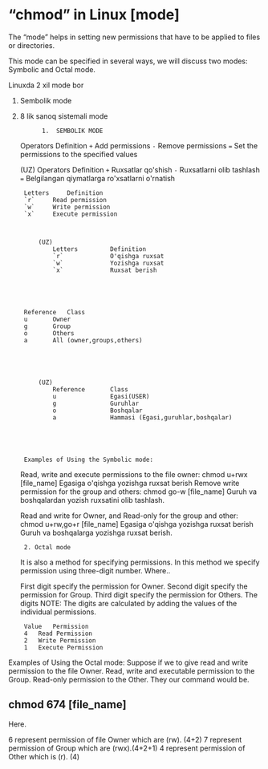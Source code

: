 # “chmod” in Linux [mode]
The “mode” helps in setting new permissions that have to be applied to files or directories.

This mode can be specified in several ways, we will discuss two modes: Symbolic and Octal mode.

Linuxda 2 xil mode bor 

1) Sembolik mode
2) 8 lik sanoq sistemali mode

             1.  SEMBOLIK MODE

	Operators	Definition
	`+`		Add permissions
	`-`		Remove permissions
	`=`		Set the permissions to the specified values
	
	(UZ)
	Operators       Definition
        `+`             Ruxsatlar qo'shish
        `-`             Ruxsatlarni olib tashlash
        `=`            	Belgilangan qiymatlarga ro'xsatlarni o'rnatish



		Letters		Definition
		`r`		Read permission
		`w`		Write permission
		`x`		Execute permission



			(UZ)
                Letters         Definition
                `r`             O'qishga ruxsat
                `w`             Yozishga ruxsat
                `x`             Ruxsat berish





		Reference	Class
		u		Owner
		g		Group
		o		Others
		a		All (owner,groups,others)





			(UZ)
                Reference       Class
                u               Egasi(USER)
                g               Guruhlar
                o               Boshqalar
                a               Hammasi (Egasi,guruhlar,boshqalar)





		Examples of Using the Symbolic mode:
	Read, write and execute permissions to the file owner:
            chmod u+rwx [file_name]
		Egasiga o'qishga yozishga ruxsat berish 
	Remove write permission for the group and others:
	    chmod go-w [file_name]
		Guruh va boshqalardan yozish ruxsatini olib tashlash.

	Read and write for Owner, and Read-only for the group and other:
	    chmod u+rw,go+r [file_name]
		Egasiga o'qishga yozishga ruxsat berish
		Guruh va boshqalarga yozishga ruxsat berish.




		2. Octal mode
	It is also a method for specifying permissions. In this method we specify permission using three-digit number. Where..

	First digit specify the permission for Owner.
 	Second digit specify the permission for Group. 
	Third digit specify the permission for Others. The digits 
	NOTE: The digits are calculated by adding the values of the individual permissions.


		Value	Permission
		4	Read Permission
		2	Write Permission
		1	Execute Permission




Examples of Using the Octal mode:
Suppose if we to give read and write permission to the file Owner. Read, write and executable permission to the Group. Read-only permission to the Other. They our command would be.

## chmod 674 [file_name]

Here.

6 represent permission of file Owner which are (rw). (4+2)
7 represent permission of Group which are (rwx).(4+2+1)
4 represent permission of Other which is (r). (4)







